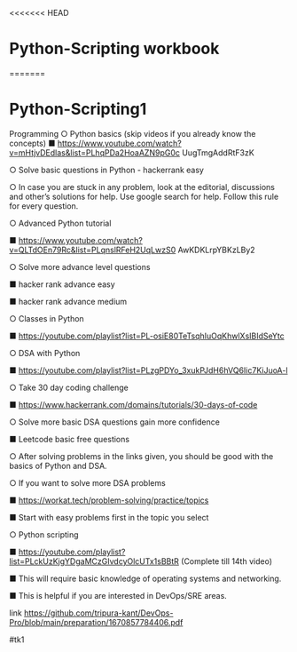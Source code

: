 <<<<<<< HEAD
# Python-Scripting workbook
=======
# Python-Scripting1

Programming
○ Python basics (skip videos if you already know the concepts)
■ https://www.youtube.com/watch?v=mHtjvDEdlas&list=PLhqPDa2HoaAZN9pG0c
UugTmgAddRtF3zK


○ Solve basic questions in Python - hackerrank easy


○ In case you are stuck in any problem, look at the editorial, discussions and other’s
solutions for help. Use google search for help. Follow this rule for every question.


○ Advanced Python tutorial


■ https://www.youtube.com/watch?v=QLTdOEn79Rc&list=PLqnslRFeH2UqLwzS0
AwKDKLrpYBKzLBy2


○ Solve more advance level questions


■ hacker rank advance easy


■ hacker rank advance medium


○ Classes in Python


■ https://youtube.com/playlist?list=PL-osiE80TeTsqhIuOqKhwlXsIBIdSeYtc


○ DSA with Python


■ https://youtube.com/playlist?list=PLzgPDYo_3xukPJdH6hVQ6Iic7KiJuoA-l


○ Take 30 day coding challenge


■ https://www.hackerrank.com/domains/tutorials/30-days-of-code


○ Solve more basic DSA questions gain more confidence


■ Leetcode basic free questions


○ After solving problems in the links given, you should be good with the basics of Python
and DSA.


○ If you want to solve more DSA problems


■ https://workat.tech/problem-solving/practice/topics


■ Start with easy problems first in the topic you select


○ Python scripting


■ https://youtube.com/playlist?list=PLckUzKjgYDgaMCzGIvdcyOlcUTx1sBBtR
(Complete till 14th video)


■ This will require basic knowledge of operating systems and networking.


■ This is helpful if you are interested in DevOps/SRE areas.

link https://github.com/tripura-kant/DevOps-Pro/blob/main/preparation/1670857784406.pdf

#tk1